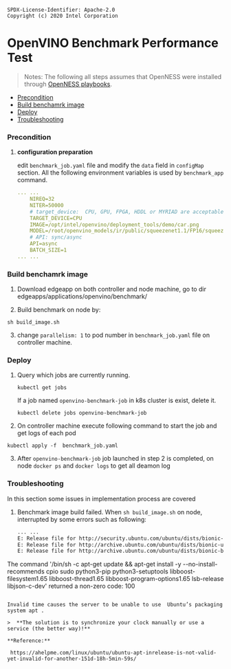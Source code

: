 ```
SPDX-License-Identifier: Apache-2.0
Copyright (c) 2020 Intel Corporation
```

# OpenVINO Benchmark Performance Test

> Notes: The following all steps assumes that OpenNESS were installed through [OpenNESS playbooks](https://github.com/otcshare/specs/blob/master/doc/getting-started/network-edge/controller-edge-node-setup.md).

- [Precondition](#precondition)
- [Build benchamrk image](#build-benchamrk-image)
- [Deploy](#deploy)
- [Troubleshooting](#troubleshooting)

### Precondition

1. **configuration preparation**

   edit `benchmark_job.yaml` file and modify the `data` field in `configMap` section. All the following environment variables is used by `benchmark_app` command.

   ```yaml
   ... ...    
       NIREQ=32
       NITER=50000
       # target_device:  CPU, GPU, FPGA, HDDL or MYRIAD are acceptable
       TARGET_DEVICE=CPU
       IMAGE=/opt/intel/openvino/deployment_tools/demo/car.png
       MODEL=/root/openvino_models/ir/public/squeezenet1.1/FP16/squeezenet1.1.xml
       # API: sync/async
       API=async
       BATCH_SIZE=1
   ... ...
   ```

### Build benchamrk image

1. Download edgeapp on both controller and node machine, go to dir edgeapps/applications/openvino/benchmark/

2.  Build benchmark on node by:

   ```
   sh build_image.sh
   ```

3.  change `parallelism: 1` to pod number in `benchmark_job.yaml` file on controller machine.

### Deploy 

1. Query which jobs are currently running.

   ```
   kubectl get jobs
   ```

   If a job named `openvino-benchmark-job` in k8s cluster is exist, delete it.

   ```
   kubectl delete jobs openvino-benchmark-job 
   ```

2.  On controller machine execute following command to start the job and get logs of each pod 

   ```
   kubectl apply -f  benchmark_job.yaml
   ```

3.  After `openvino-benchmark-job` job launched in step 2 is completed, on node `docker ps`  and `docker logs` to get all deamon log 

### Troubleshooting

In this section some issues in implementation process are covered

1. Benchmark image build failed. When `sh build_image.sh` on node, interrupted by some errors such as following:

   ```sh
   ... ...
   E: Release file for http://security.ubuntu.com/ubuntu/dists/bionic-security/InRelease is not valid yet (invalid for another 5h 38min 40s). Updates for this repository will not be applied.
   E: Release file for http://archive.ubuntu.com/ubuntu/dists/bionic-updates/InRelease is not valid yet (invalid for another 5h 39min 53s). Updates for this repository will not be applied.
   E: Release file for http://archive.ubuntu.com/ubuntu/dists/bionic-backports/InRelease is not valid yet (invalid for another 5h 41min 27s). Updates for this repository will not be applied.
The command '/bin/sh -c apt-get update && apt-get install -y --no-install-recommends     cpio     sudo     python3-pip     python3-setuptools     libboost-filesystem1.65     libboost-thread1.65     libboost-program-options1.65     lsb-release     libjson-c-dev' returned a non-zero code: 100
   ```

   Invalid time causes the server to be unable to use  Ubuntu’s packaging system apt .
   
   >  **The solution is to synchronize your clock manually or use a service (the better way)!**
   
   **Reference:**
   
    https://ahelpme.com/linux/ubuntu/ubuntu-apt-inrelease-is-not-valid-yet-invalid-for-another-151d-18h-5min-59s/ 
